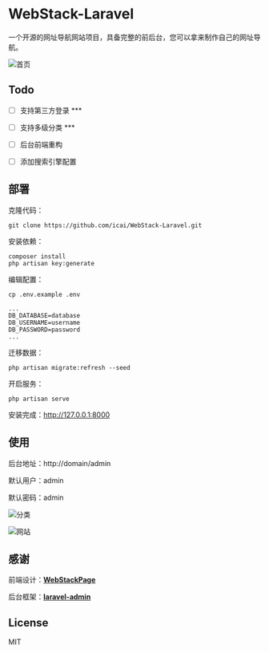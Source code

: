 # WebStack-Laravel

一个开源的网址导航网站项目，具备完整的前后台，您可以拿来制作自己的网址导航。

![首页](public/screen/01.JPG)

## Todo

- [ ] 支持第三方登录 ***   
- [ ] 支持多级分类 ***   
- [ ] 后台前端重构   
- [ ] 添加搜索引擎配置   






## 部署

克隆代码：

```shell
git clone https://github.com/icai/WebStack-Laravel.git
```

安装依赖：

```shell
composer install
php artisan key:generate  
```

编辑配置：

```
cp .env.example .env
```

```
...
DB_DATABASE=database
DB_USERNAME=username
DB_PASSWORD=password
...
```

迁移数据：

```shell
php artisan migrate:refresh --seed
```

开启服务：

```shell
php artisan serve
```

安装完成：http://127.0.0.1:8000



## 使用

后台地址：http://domain/admin

默认用户：admin

默认密码：admin

![分类](public/screen/02.JPG)

![网站](public/screen/03.JPG)



## 感谢

前端设计：[**WebStackPage**](https://github.com/WebStackPage/WebStackPage.github.io)

后台框架：[**laravel-admin**](https://github.com/z-song/laravel-admin)



## License

MIT
